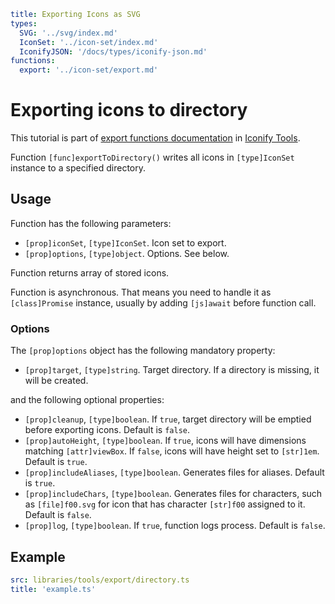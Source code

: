 ```yaml
title: Exporting Icons as SVG
types:
  SVG: '../svg/index.md'
  IconSet: '../icon-set/index.md'
  IconifyJSON: '/docs/types/iconify-json.md'
functions:
  export: '../icon-set/export.md'
```

# Exporting icons to directory

This tutorial is part of [export functions documentation](./index.md) in [Iconify Tools](../index.md).

Function `[func]exportToDirectory()` writes all icons in `[type]IconSet` instance to a specified directory.

## Usage

Function has the following parameters:

- `[prop]iconSet`, `[type]IconSet`. Icon set to export.
- `[prop]options`, `[type]object`. Options. See below.

Function returns array of stored icons.

Function is asynchronous. That means you need to handle it as `[class]Promise` instance, usually by adding `[js]await` before function call.

### Options

The `[prop]options` object has the following mandatory property:

- `[prop]target`, `[type]string`. Target directory. If a directory is missing, it will be created.

and the following optional properties:

- `[prop]cleanup`, `[type]boolean`. If `true`, target directory will be emptied before exporting icons. Default is `false`.
- `[prop]autoHeight`, `[type]boolean`. If `true`, icons will have dimensions matching `[attr]viewBox`. If `false`, icons will have height set to `[str]1em`. Default is `true`.
- `[prop]includeAliases`, `[type]boolean`. Generates files for aliases. Default is `true`.
- `[prop]includeChars`, `[type]boolean`. Generates files for characters, such as `[file]f00.svg` for icon that has character `[str]f00` assigned to it. Default is `false`.
- `[prop]log`, `[type]boolean`. If `true`, function logs process. Default is `false`.

## Example

```yaml
src: libraries/tools/export/directory.ts
title: 'example.ts'
```
